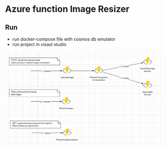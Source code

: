 # Azure function Image Resizer

## Run
* run docker-compose file with cosmos db emulator
* run project in visaul studio

![Image resizer](https://github.com/khdevnet/af-image-resizer/blob/master/diagram.png)
